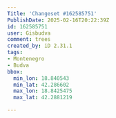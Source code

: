 ```yaml
---
Title: 'Changeset #162585751'
PublishDate: 2025-02-16T20:22:39Z
id: 162585751
user: Gisbudva
comment: trees
created_by: iD 2.31.1
tags:
- Montenegro
- Budva
bbox:
  min_lon: 18.840543
  min_lat: 42.286602
  max_lon: 18.8425475
  max_lat: 42.2881219

---
```

